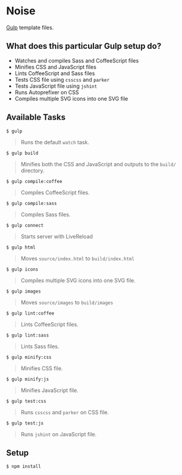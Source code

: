 Noise
=====

[Gulp](http://gulpjs.com/) template files.

What does this particular Gulp setup do?
----------------------------------------

- Watches and compiles Sass and CoffeeScript files
- Minifies CSS and JavaScript files
- Lints CoffeeScript and Sass files
- Tests CSS file using `csscss` and `parker`
- Tests JavaScript file using `jshint`
- Runs Autoprefixer on CSS
- Compiles multiple SVG icons into one SVG file

Available Tasks
---------------

```
$ gulp
```

> Runs the default `watch` task.

```
$ gulp build
```

> Minifies both the CSS and JavaScript and outputs to the `build/` directory.

```
$ gulp compile:coffee
```

> Compiles CoffeeScript files.

```
$ gulp compile:sass
```

> Compiles Sass files.

```
$ gulp connect
```

> Starts server with LiveReload

```
$ gulp html
```

> Moves `source/index.html` to `build/index.html`

```
$ gulp icons
```

> Compiles multiple SVG icons into one SVG file.

```
$ gulp images
```

> Moves `source/images` to `build/images`

```
$ gulp lint:coffee
```

> Lints CoffeeScript files.

```
$ gulp lint:sass
```

> Lints Sass files.

```
$ gulp minify:css
```

> Minifies CSS file.

```
$ gulp minify:js
```

> Minifies JavaScript file.

```
$ gulp test:css
```

> Runs `csscss` and `parker` on CSS file.

```
$ gulp test:js
```

> Runs `jshint` on JavaScript file.

Setup
-----

```
$ npm install
```
